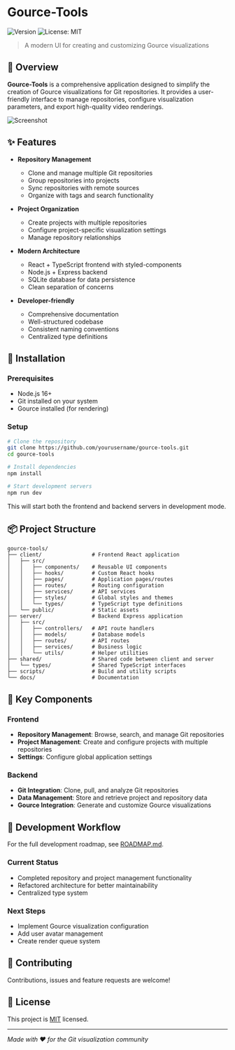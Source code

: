 # Gource-Tools

![Version](https://img.shields.io/badge/version-0.3.0-blue.svg?cacheSeconds=2592000)
![License: MIT](https://img.shields.io/badge/License-MIT-yellow.svg)

> A modern UI for creating and customizing Gource visualizations

## 🚀 Overview

**Gource-Tools** is a comprehensive application designed to simplify the creation of Gource visualizations for Git repositories. It provides a user-friendly interface to manage repositories, configure visualization parameters, and export high-quality video renderings.

![Screenshot](./docs/screenshot.png)

## ✨ Features

- **Repository Management**
  - Clone and manage multiple Git repositories
  - Group repositories into projects
  - Sync repositories with remote sources
  - Organize with tags and search functionality

- **Project Organization**
  - Create projects with multiple repositories
  - Configure project-specific visualization settings
  - Manage repository relationships

- **Modern Architecture**
  - React + TypeScript frontend with styled-components
  - Node.js + Express backend
  - SQLite database for data persistence
  - Clean separation of concerns

- **Developer-friendly**
  - Comprehensive documentation
  - Well-structured codebase
  - Consistent naming conventions
  - Centralized type definitions

## 🔧 Installation

### Prerequisites

- Node.js 16+
- Git installed on your system
- Gource installed (for rendering)

### Setup

```bash
# Clone the repository
git clone https://github.com/yourusername/gource-tools.git
cd gource-tools

# Install dependencies
npm install

# Start development servers
npm run dev
```

This will start both the frontend and backend servers in development mode.

## 📦 Project Structure

```
gource-tools/
├── client/                # Frontend React application
│   ├── src/
│   │   ├── components/    # Reusable UI components
│   │   ├── hooks/         # Custom React hooks
│   │   ├── pages/         # Application pages/routes
│   │   ├── routes/        # Routing configuration
│   │   ├── services/      # API services
│   │   ├── styles/        # Global styles and themes
│   │   └── types/         # TypeScript type definitions
│   └── public/            # Static assets
├── server/                # Backend Express application
│   ├── src/
│   │   ├── controllers/   # API route handlers
│   │   ├── models/        # Database models
│   │   ├── routes/        # API routes
│   │   ├── services/      # Business logic
│   │   └── utils/         # Helper utilities
├── shared/                # Shared code between client and server
│   └── types/             # Shared TypeScript interfaces
├── scripts/               # Build and utility scripts
└── docs/                  # Documentation
```

## 🧩 Key Components

### Frontend
- **Repository Management**: Browse, search, and manage Git repositories
- **Project Management**: Create and configure projects with multiple repositories
- **Settings**: Configure global application settings

### Backend
- **Git Integration**: Clone, pull, and analyze Git repositories
- **Data Management**: Store and retrieve project and repository data
- **Gource Integration**: Generate and customize Gource visualizations

## 🔄 Development Workflow

For the full development roadmap, see [ROADMAP.md](./ROADMAP.md).

### Current Status
- Completed repository and project management functionality
- Refactored architecture for better maintainability
- Centralized type system

### Next Steps
- Implement Gource visualization configuration
- Add user avatar management
- Create render queue system

## 🤝 Contributing

Contributions, issues and feature requests are welcome!

## 📝 License

This project is [MIT](./LICENSE) licensed.

---

_Made with ❤️ for the Git visualization community_ 